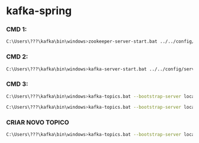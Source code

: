 # kafka-spring


### CMD 1:

```sh
C:\Users\???\kafka\bin\windows>zookeeper-server-start.bat ../../config/zookeeper.properties
```


### CMD 2:

```sh
C:\Users\???\kafka\bin\windows>kafka-server-start.bat ../../config/server.properties
```


### CMD 3:

```sh
C:\Users\???\kafka\bin\windows>kafka-topics.bat --bootstrap-server localhost:9092 --describe
```

```sh
C:\Users\???\kafka\bin\windows>kafka-topics.bat --bootstrap-server localhost:9092 --topic compras.do.cliente --create --partitions 1
```


### CRIAR NOVO TOPICO

```sh
C:\Users\???\kafka\bin\windows>kafka-topics.bat --bootstrap-server localhost:9092 --create --topic ecommerce.cliente2 --partitions 1 --replication-factor 1
```


